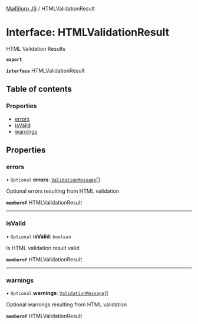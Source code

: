 [MailSlurp JS](../README.md) / HTMLValidationResult

# Interface: HTMLValidationResult

HTML Validation Results

**`export`**

**`interface`** HTMLValidationResult

## Table of contents

### Properties

- [errors](HTMLValidationResult.md#errors)
- [isValid](HTMLValidationResult.md#isvalid)
- [warnings](HTMLValidationResult.md#warnings)

## Properties

### errors

• `Optional` **errors**: [`ValidationMessage`](ValidationMessage.md)[]

Optional errors resulting from HTML validation

**`memberof`** HTMLValidationResult

___

### isValid

• `Optional` **isValid**: `boolean`

Is HTML validation result valid

**`memberof`** HTMLValidationResult

___

### warnings

• `Optional` **warnings**: [`ValidationMessage`](ValidationMessage.md)[]

Optional warnings resulting from HTML validation

**`memberof`** HTMLValidationResult
